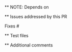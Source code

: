 ** NOTE: Depends on 
<!-- Link to any additional PRs in other repos required for this PR to function -->
<!-- Delete this section if not needed -->

   
** Issues addressed by this PR
<!-- Add reference(s) to issue(s) solved by this PR. Please use keyword Fixes as per https://help.github.com/articles/closing-issues-using-keywords/ -->

Fixes #

<!-- Add short description of what has been fixed -->


** Test files
<!-- Link to test files to validate the proposed changes -->


** Additional comments
<!-- As required -->
